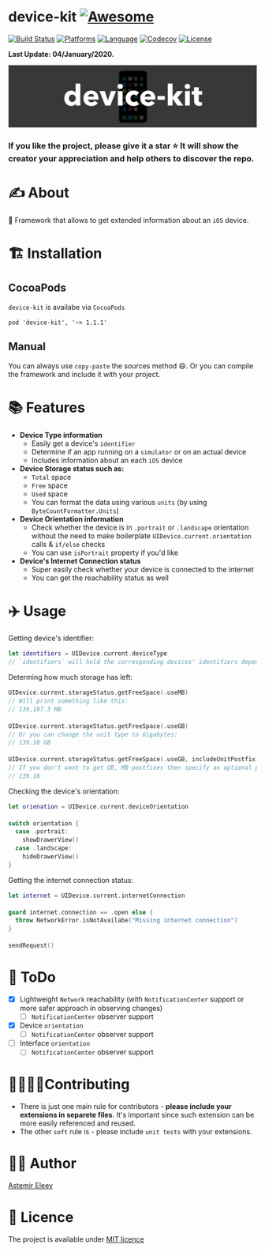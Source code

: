 # device-kit [![Awesome](https://cdn.rawgit.com/sindresorhus/awesome/d7305f38d29fed78fa85652e3a63e154dd8e8829/media/badge.svg)](https://github.com/sindresorhus/awesome)

[![Build Status](https://travis-ci.org/jVirus/device-kit.svg?branch=master)](https://travis-ci.org/jVirus/device-kit)
[![Platforms](https://img.shields.io/badge/Platform-iOS-yellowgreen.svg)]()
[![Language](https://img.shields.io/badge/Language-Swift_5.1-orange.svg)]()
[![Codecov](https://codecov.io/gh/jVirus/device-kit/branch/master/graph/badge.svg)](https://codecov.io/gh/jVirus/device-kit)
[![License](https://img.shields.io/badge/License-MIT-blue.svg)]()

**Last Update: 04/January/2020.**

![](logo-device_kit.png)

### If you like the project, please give it a star ⭐ It will show the creator your appreciation and help others to discover the repo.

# ✍️ About
📱 Framework that allows to get extended information about an `iOS` device.

# 🏗 Installation
## CocoaPods
`device-kit` is availabe via `CocoaPods`

```
pod 'device-kit', '~> 1.1.1' 
```
## Manual
You can always use `copy-paste` the sources method 😄. Or you can compile the framework and include it with your project.

# 📚 Features
- **Device Type information** 
  - Easily get a device's `identifier`
  - Determine if an app running on a `simulator` or on an actual device
  - Includes information about an each `iOS` device
- **Device Storage status such as:**
  - `Total` space
  - `Free` space 
  - `Used` space
  - You can format the data using various `units` (by using `ByteCountFormatter.Units`)
- **Device Orientation information**
  - Check whether the device is in `.portrait` or `.landscape` orientation without the need to make boilerplate `UIDevice.current.orientation` calls & `if/else` checks
  - You can use `isPortrait` property if you'd like
- **Device's Internet Connection status**
  - Super easily check whether your device is connected to the internet
  - You can get the reachability status as well

# ✈️ Usage

Getting device's identifier:

```swift
let identifiers = UIDevice.current.deviceType
// `identifiers` will hold the corresponding devices' identifiers depending on your `iOS` model
```

Determing how much storage has left:

```swift
UIDevice.current.storageStatus.getFreeSpace(.useMB)
// Will print something like this:
// 139,197.3 MB

UIDevice.current.storageStatus.getFreeSpace(.useGB)
// Or you can change the unit type to Gigabytes:
// 139.16 GB

UIDevice.current.storageStatus.getFreeSpace(.useGB, includeUnitPostfix: false)
// If you don't want to get GB, MB postfixes then specify an optional parameter for `includeUnitPostfix`:
// 139.16
```

Checking the device's orientation:

```swift
let orienation = UIDevice.current.deviceOrientation

switch orientation {
  case .portrait:
    showDrawerView()
  case .landscape:
    hideDrawerView()
}
```

Getting the internet connection status:

```swift
let internet = UIDevice.current.internetConnection

guard internet.connection == .open else { 
  throw NetworkError.isNotAvailabe("Missing internet connection")
}

sendRequest()
```


# 📝 ToDo
- [x] Lightweight `Network` reachability (with `NotificationCenter` support or more safer approach in observing changes)
  - [ ] `NotificationCenter` observer support
- [x] Device `orientation` 
  - [ ] `NotificationCenter` observer support
- [ ] Interface `orientation`
  - [ ] `NotificationCenter` observer support

# 🙋‍♀️🙋‍♂️Contributing 
- There is just one main rule for contributors - **please include your extensions in separete files**. It's important since such extension can be more easily referenced and reused.
- The other `soft` rule is - please include `unit tests` with your extensions. 

# 👨‍💻 Author 
[Astemir Eleev](https://github.com/jVirus)

# 🔖 Licence
The project is available under [MIT licence](https://github.com/jVirus/device-kit/blob/master/LICENSE)
